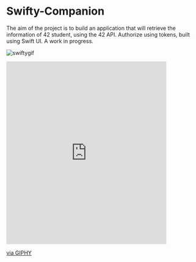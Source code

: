 # Swifty-Companion

The aim of the project is to build an application that will retrieve the information of 42 student,
using the 42 API. Authorize using tokens, built using Swift UI. A work in progress.

![swiftygif](https://media.giphy.com/media/dZjbJ22xi3pA0IuY7y/giphy.gif)

<iframe src="https://giphy.com/embed/dZjbJ22xi3pA0IuY7y" width="419" height="480" frameBorder="0" class="giphy-embed" allowFullScreen></iframe><p><a href="https://giphy.com/gifs/dZjbJ22xi3pA0IuY7y">via GIPHY</a></p>
